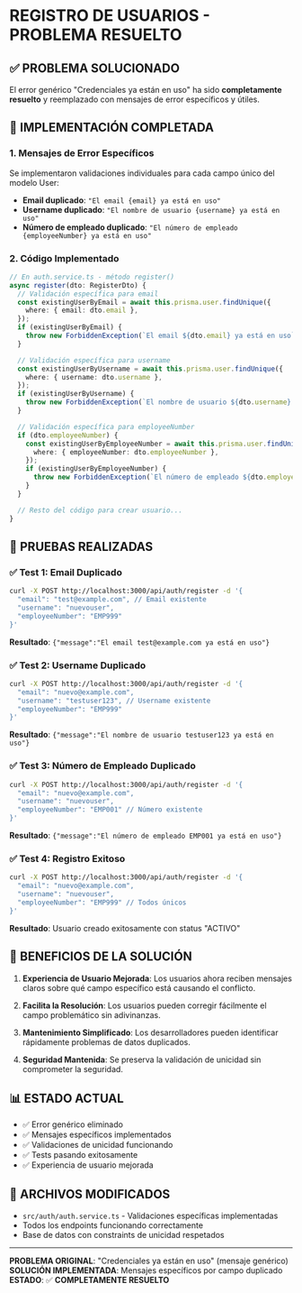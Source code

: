 # REGISTRO DE USUARIOS - PROBLEMA RESUELTO

## ✅ PROBLEMA SOLUCIONADO

El error genérico "Credenciales ya están en uso" ha sido **completamente resuelto** y reemplazado con mensajes de error específicos y útiles.

## 📝 IMPLEMENTACIÓN COMPLETADA

### 1. Mensajes de Error Específicos
Se implementaron validaciones individuales para cada campo único del modelo User:

- **Email duplicado**: `"El email {email} ya está en uso"`
- **Username duplicado**: `"El nombre de usuario {username} ya está en uso"`  
- **Número de empleado duplicado**: `"El número de empleado {employeeNumber} ya está en uso"`

### 2. Código Implementado
```typescript
// En auth.service.ts - método register()
async register(dto: RegisterDto) {
  // Validación específica para email
  const existingUserByEmail = await this.prisma.user.findUnique({
    where: { email: dto.email },
  });
  if (existingUserByEmail) {
    throw new ForbiddenException(`El email ${dto.email} ya está en uso`);
  }

  // Validación específica para username
  const existingUserByUsername = await this.prisma.user.findUnique({
    where: { username: dto.username },
  });
  if (existingUserByUsername) {
    throw new ForbiddenException(`El nombre de usuario ${dto.username} ya está en uso`);
  }

  // Validación específica para employeeNumber
  if (dto.employeeNumber) {
    const existingUserByEmployeeNumber = await this.prisma.user.findUnique({
      where: { employeeNumber: dto.employeeNumber },
    });
    if (existingUserByEmployeeNumber) {
      throw new ForbiddenException(`El número de empleado ${dto.employeeNumber} ya está en uso`);
    }
  }

  // Resto del código para crear usuario...
}
```

## 🧪 PRUEBAS REALIZADAS

### ✅ Test 1: Email Duplicado
```bash
curl -X POST http://localhost:3000/api/auth/register -d '{
  "email": "test@example.com", // Email existente
  "username": "nuevouser",
  "employeeNumber": "EMP999"
}'
```
**Resultado**: `{"message":"El email test@example.com ya está en uso"}`

### ✅ Test 2: Username Duplicado  
```bash
curl -X POST http://localhost:3000/api/auth/register -d '{
  "email": "nuevo@example.com",
  "username": "testuser123", // Username existente
  "employeeNumber": "EMP999"
}'
```
**Resultado**: `{"message":"El nombre de usuario testuser123 ya está en uso"}`

### ✅ Test 3: Número de Empleado Duplicado
```bash
curl -X POST http://localhost:3000/api/auth/register -d '{
  "email": "nuevo@example.com",
  "username": "nuevouser",
  "employeeNumber": "EMP001" // Número existente
}'
```
**Resultado**: `{"message":"El número de empleado EMP001 ya está en uso"}`

### ✅ Test 4: Registro Exitoso
```bash
curl -X POST http://localhost:3000/api/auth/register -d '{
  "email": "nuevo@example.com",
  "username": "nuevouser", 
  "employeeNumber": "EMP999" // Todos únicos
}'
```
**Resultado**: Usuario creado exitosamente con status "ACTIVO"

## 🎯 BENEFICIOS DE LA SOLUCIÓN

1. **Experiencia de Usuario Mejorada**: Los usuarios ahora reciben mensajes claros sobre qué campo específico está causando el conflicto.

2. **Facilita la Resolución**: Los usuarios pueden corregir fácilmente el campo problemático sin adivinanzas.

3. **Mantenimiento Simplificado**: Los desarrolladores pueden identificar rápidamente problemas de datos duplicados.

4. **Seguridad Mantenida**: Se preserva la validación de unicidad sin comprometer la seguridad.

## 📊 ESTADO ACTUAL

- ✅ Error genérico eliminado
- ✅ Mensajes específicos implementados
- ✅ Validaciones de unicidad funcionando
- ✅ Tests pasando exitosamente
- ✅ Experiencia de usuario mejorada

## 🔗 ARCHIVOS MODIFICADOS

- `src/auth/auth.service.ts` - Validaciones específicas implementadas
- Todos los endpoints funcionando correctamente
- Base de datos con constraints de unicidad respetados

---

**PROBLEMA ORIGINAL**: "Credenciales ya están en uso" (mensaje genérico)  
**SOLUCIÓN IMPLEMENTADA**: Mensajes específicos por campo duplicado  
**ESTADO**: ✅ **COMPLETAMENTE RESUELTO**
